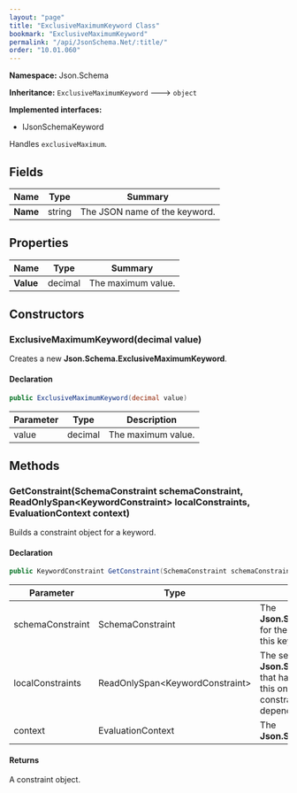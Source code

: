 ```yaml
---
layout: "page"
title: "ExclusiveMaximumKeyword Class"
bookmark: "ExclusiveMaximumKeyword"
permalink: "/api/JsonSchema.Net/:title/"
order: "10.01.060"
---
```

**Namespace:** Json.Schema

**Inheritance:**
`ExclusiveMaximumKeyword`
 🡒 
`object`

**Implemented interfaces:**

- IJsonSchemaKeyword

Handles `exclusiveMaximum`.

## Fields

| Name | Type | Summary |
|---|---|---|
| **Name** | string | The JSON name of the keyword. |

## Properties

| Name | Type | Summary |
|---|---|---|
| **Value** | decimal | The maximum value. |

## Constructors

### ExclusiveMaximumKeyword(decimal value)

Creates a new **Json.Schema.ExclusiveMaximumKeyword**.

#### Declaration

```c#
public ExclusiveMaximumKeyword(decimal value)
```

| Parameter | Type | Description |
|---|---|---|
| value | decimal | The maximum value. |


## Methods

### GetConstraint(SchemaConstraint schemaConstraint, ReadOnlySpan\<KeywordConstraint\> localConstraints, EvaluationContext context)

Builds a constraint object for a keyword.

#### Declaration

```c#
public KeywordConstraint GetConstraint(SchemaConstraint schemaConstraint, ReadOnlySpan<KeywordConstraint> localConstraints, EvaluationContext context)
```

| Parameter | Type | Description |
|---|---|---|
| schemaConstraint | SchemaConstraint | The **Json.Schema.SchemaConstraint** for the schema object that houses this keyword. |
| localConstraints | ReadOnlySpan\<KeywordConstraint\> | The set of other **Json.Schema.KeywordConstraint**s that have been processed prior to this one.     Will contain the constraints for keyword dependencies. |
| context | EvaluationContext | The **Json.Schema.EvaluationContext**. |


#### Returns

A constraint object.

